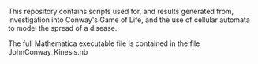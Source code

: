 This repository contains scripts used for, and results generated from, investigation into Conway's Game of Life, and the use of cellular automata to model the spread of a disease.

The full Mathematica executable file is contained in the file JohnConway_Kinesis.nb
